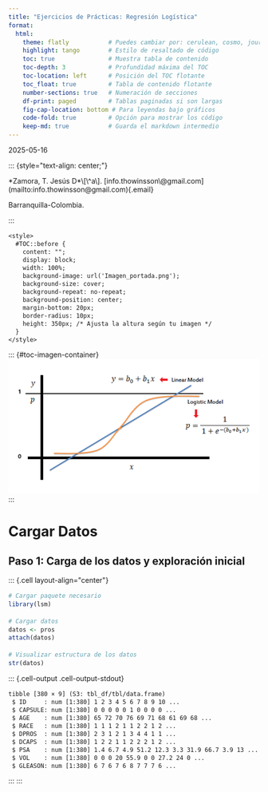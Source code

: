 ```yaml
---
title: "Ejercicios de Prácticas: Regresión Logística"
format:
  html:
    theme: flatly           # Puedes cambiar por: cerulean, cosmo, journal, lumen, united
    highlight: tango        # Estilo de resaltado de código
    toc: true               # Muestra tabla de contenido
    toc-depth: 3            # Profundidad máxima del TOC
    toc-location: left      # Posición del TOC flotante
    toc_float: true         # Tabla de contenido flotante
    number-sections: true   # Numeración de secciones
    df-print: paged         # Tablas paginadas si son largas
    fig-cap-location: bottom # Para leyendas bajo gráficos
    code-fold: true         # Opción para mostrar los código
    keep-md: true           # Guarda el markdown intermedio
---
```




2025-05-16

::: {style="text-align: center;"}
<p>*Zamora, T. Jesús D*\[\^a\]. [info.thowinsson\@gmail.com](mailto:info.thowinsson@gmail.com){.email}</p>

<p>Barranquilla-Colombia.</p>
:::

```{=html}
<style>
  #TOC::before {
    content: "";
    display: block;
    width: 100%;
    background-image: url('Imagen_portada.png');
    background-size: cover;
    background-repeat: no-repeat;
    background-position: center;
    margin-bottom: 20px;
    border-radius: 10px;
    height: 350px; /* Ajusta la altura según tu imagen */
  }
</style>
```

::: {#toc-imagen-container}
<img src="Portada2.jpg" alt="Ejercicios de Practicas" id="imagen-toc"/>
:::


# Cargar Datos

## Paso 1: Carga de los datos y exploración inicial


::: {.cell layout-align="center"}

```{.r .cell-code}
# Cargar paquete necesario
library(lsm)

# Cargar datos
datos <- pros
attach(datos)

# Visualizar estructura de los datos
str(datos)
```

::: {.cell-output .cell-output-stdout}

```
tibble [380 × 9] (S3: tbl_df/tbl/data.frame)
 $ ID     : num [1:380] 1 2 3 4 5 6 7 8 9 10 ...
 $ CAPSULE: num [1:380] 0 0 0 0 0 1 0 0 0 0 ...
 $ AGE    : num [1:380] 65 72 70 76 69 71 68 61 69 68 ...
 $ RACE   : num [1:380] 1 1 1 2 1 1 2 2 1 2 ...
 $ DPROS  : num [1:380] 2 3 1 2 1 3 4 4 1 1 ...
 $ DCAPS  : num [1:380] 1 2 2 1 1 2 2 2 1 2 ...
 $ PSA    : num [1:380] 1.4 6.7 4.9 51.2 12.3 3.3 31.9 66.7 3.9 13 ...
 $ VOL    : num [1:380] 0 0 0 20 55.9 0 0 27.2 24 0 ...
 $ GLEASON: num [1:380] 6 7 6 7 6 8 7 7 7 6 ...
```


:::
:::
